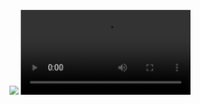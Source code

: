 
![](https://github.com/Muxiaaaa/520432910014-Muxiarefu/blob/main/%E7%AC%AC%E5%85%AD%E6%AC%A1/sketch_211030a.pde)
![](https://github.com/Muxiaaaa/520432910014-Muxiarefu/blob/main/%E7%AC%AC%E5%85%AD%E6%AC%A1/%E7%83%9F%E8%8A%B1.mp4)
